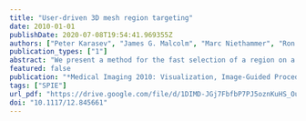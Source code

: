 ```yaml
---
title: "User-driven 3D mesh region targeting"
date: 2010-01-01
publishDate: 2020-07-08T19:54:41.969355Z
authors: ["Peter Karasev", "James G. Malcolm", "Marc Niethammer", "Ron Kikinis", "Allen R. Tannenbaum"]
publication_types: ["1"]
abstract: "We present a method for the fast selection of a region on a 3D mesh using geometric information. This is done using a weighted arc length minimization with a conformal factor based on the mean curvature of the 3D surface. A careful analysis of the geometric estimation process enables our geometric curve shortening to use a reliable smooth estimate of curvature and its gradient. The result is a robust way for a user to easily interact with particular regions of a 3D mesh construced from medical imaging. We describe the applicability of the method for real-time clinician use. In this study, we focus on building a robust and semi-automatic method for extracting selected folds on the cortical surface, specifically for isolating gyri by drawing a curve along the surrounding sulci. It is desirable to make this process semi-automatic because manually drawing a curve through the complex 3D mesh is extremely tedious, while automatic methods cannot realistically be expected to select the exact closed contour a user desires for a given dataset. In the technique described here, a user places a handful of seed points surrounding the gyri of interest; an initial curve is made from these points which then evolves to capture the region. We refer to this user-driven procedure as targeting or selection interchangeably."
featured: false
publication: "*Medical Imaging 2010: Visualization, Image-Guided Procedures, and Modeling, San Diego, California, United States, 13-18 February 2010*"
tags: ["SPIE"]
url_pdf: "https://drive.google.com/file/d/1DIMD-JGj7FbfbP7PJ5oznKuHS_OuHM6w"
doi: "10.1117/12.845661"
---
```



